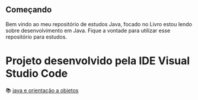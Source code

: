 ## Começando

Bem vindo ao meu repositório de estudos Java, focado no Livro estou lendo sobre desenvolvimento em Java. Fique a vontade para utilizar esse repositório para estudos.

# Projeto desenvolvido pela IDE Visual Studio Code

📚 [java e orientação a objetos](https://www.caelum.com.br/apostila/apostila-java-orientacao-objetos.pdf)

